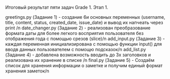 Итоговый результат пяти задач Grade 1. Этап 1.

greetings.py (Задание 1) - создание 6и основных переменных (username, title, content, status, created_date, issue_date) и вывод их напчеать через print /n
date_changer.py (Задание 2) - реализован преобразование формата даты для более легкого восприятия пользователя без отображения года с помощью срезов (slice)/n
add_input.py (Задание 3) - каждая переменная инициализирована с помощью функции input() для вводв данных пользователем с помощю подсказок/n
add_list.py (Задание 4) - добавлена возможность вводить до 3х заголовков и реализована их хранение в списке /n
final.py (Задание 5) - Создаём список для хранения информации о заметке и получим единый формат хранения заметок/n
